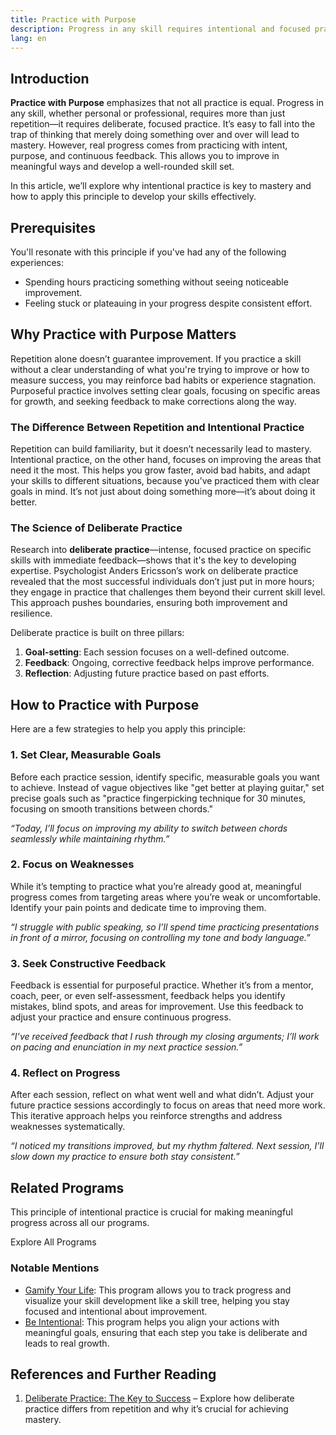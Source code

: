 ```yaml
---
title: Practice with Purpose
description: Progress in any skill requires intentional and focused practice over time, not just repetition.
lang: en
---
```


## Introduction

**Practice with Purpose** emphasizes that not all practice is equal. Progress in any skill, whether personal or professional, requires more than just repetition—it requires deliberate, focused practice. It’s easy to fall into the trap of thinking that merely doing something over and over will lead to mastery. However, real progress comes from practicing with intent, purpose, and continuous feedback. This allows you to improve in meaningful ways and develop a well-rounded skill set.

In this article, we’ll explore why intentional practice is key to mastery and how to apply this principle to develop your skills effectively.

## Prerequisites

You'll resonate with this principle if you've had any of the following experiences:
- Spending hours practicing something without seeing noticeable improvement.
- Feeling stuck or plateauing in your progress despite consistent effort.

## Why Practice with Purpose Matters

Repetition alone doesn’t guarantee improvement. If you practice a skill without a clear understanding of what you're trying to improve or how to measure success, you may reinforce bad habits or experience stagnation. Purposeful practice involves setting clear goals, focusing on specific areas for growth, and seeking feedback to make corrections along the way. 

### The Difference Between Repetition and Intentional Practice

Repetition can build familiarity, but it doesn’t necessarily lead to mastery. Intentional practice, on the other hand, focuses on improving the areas that need it the most. This helps you grow faster, avoid bad habits, and adapt your skills to different situations, because you’ve practiced them with clear goals in mind. It’s not just about doing something more—it’s about doing it better.

### The Science of Deliberate Practice

Research into **deliberate practice**—intense, focused practice on specific skills with immediate feedback—shows that it's the key to developing expertise. Psychologist Anders Ericsson’s work on deliberate practice revealed that the most successful individuals don’t just put in more hours; they engage in practice that challenges them beyond their current skill level. This approach pushes boundaries, ensuring both improvement and resilience.

Deliberate practice is built on three pillars: 
1. **Goal-setting**: Each session focuses on a well-defined outcome.
2. **Feedback**: Ongoing, corrective feedback helps improve performance.
3. **Reflection**: Adjusting future practice based on past efforts.

## How to Practice with Purpose

Here are a few strategies to help you apply this principle:

### 1. Set Clear, Measurable Goals

Before each practice session, identify specific, measurable goals you want to achieve. Instead of vague objectives like "get better at playing guitar," set precise goals such as "practice fingerpicking technique for 30 minutes, focusing on smooth transitions between chords."

_“Today, I’ll focus on improving my ability to switch between chords seamlessly while maintaining rhythm.”_

### 2. Focus on Weaknesses

While it’s tempting to practice what you’re already good at, meaningful progress comes from targeting areas where you’re weak or uncomfortable. Identify your pain points and dedicate time to improving them.

_“I struggle with public speaking, so I’ll spend time practicing presentations in front of a mirror, focusing on controlling my tone and body language.”_

### 3. Seek Constructive Feedback

Feedback is essential for purposeful practice. Whether it’s from a mentor, coach, peer, or even self-assessment, feedback helps you identify mistakes, blind spots, and areas for improvement. Use this feedback to adjust your practice and ensure continuous progress.

_“I’ve received feedback that I rush through my closing arguments; I’ll work on pacing and enunciation in my next practice session.”_

### 4. Reflect on Progress

After each session, reflect on what went well and what didn’t. Adjust your future practice sessions accordingly to focus on areas that need more work. This iterative approach helps you reinforce strengths and address weaknesses systematically.

_“I noticed my transitions improved, but my rhythm faltered. Next session, I’ll slow down my practice to ensure both stay consistent.”_

## Related Programs

This principle of intentional practice is crucial for making meaningful progress across all our programs.

<ButtonLink to="/unlock-your-potential/programs">Explore All Programs</ButtonLink>

### Notable Mentions

- [Gamify Your Life](/unlock-your-potential/programs/gamify-your-life): This program allows you to track progress and visualize your skill development like a skill tree, helping you stay focused and intentional about improvement.
- [Be Intentional](/unlock-your-potential/programs/be-intentional): This program helps you align your actions with meaningful goals, ensuring that each step you take is deliberate and leads to real growth.

## References and Further Reading

1. [Deliberate Practice: The Key to Success](https://hbr.org/2007/07/the-making-of-an-expert) – Explore how deliberate practice differs from repetition and why it’s crucial for achieving mastery.